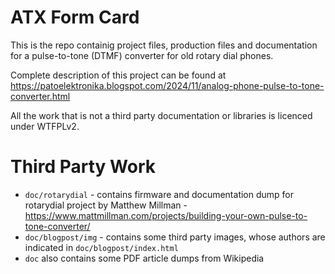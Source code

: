 ATX Form Card
=============

This is the repo containig project files, production files and documentation for a pulse-to-tone (DTMF) converter for old rotary dial phones.

Complete description of this project can be found at https://patoelektronika.blogspot.com/2024/11/analog-phone-pulse-to-tone-converter.html

All the work that is not a third party documentation or libraries is licenced under WTFPLv2.

Third Party Work
================

- `doc/rotarydial` - contains firmware and documentation dump for rotarydial project  by Matthew Millman - https://www.mattmillman.com/projects/building-your-own-pulse-to-tone-converter/
- `doc/blogpost/img` - contains some third party images, whose authors are indicated in `doc/blogpost/index.html`
- `doc` also contains some PDF article dumps from Wikipedia